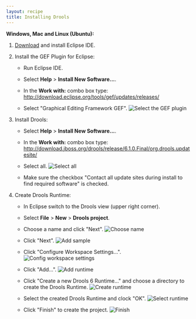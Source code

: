 ```yaml
---
layout: recipe
title: Installing Drools
---
```


**Windows, Mac and Linux (Ubuntu):**

1. [Download](https://www.eclipse.org/downloads/) and install Eclipse IDE.

2. Install the GEF Plugin for Eclipse:

   * Run Eclipse IDE.

   * Select **Help** > **Install New Software...**.
   
   * In the **Work with:** combo box type: http://download.eclipse.org/tools/gef/updates/releases/
   
   * Select "Graphical Editing Framework GEF".
   ![Select the GEF plugin](images/gef_plugin.png)
   
3. Install Drools:
   * Select **Help** > **Install New Software...**.
   
   * In the **Work with:** combo box type: http://download.jboss.org/drools/release/6.1.0.Final/org.drools.updatesite/
   
   * Select all.
   ![Select all](images/drools_plugin.png)
   
   * Make sure the checkbox "Contact all update sites during install to find required software" is checked.

4. Create Drools Runtime:
   * In Eclipse switch to the Drools view (upper right corner).
   
   * Select **File** > **New** > **Drools project**.
   
   * Choose a name and click "Next".
   ![Choose name](images/newproject.png)
   
   * Click "Next".
   ![Add sample](images/addsample.png)
   
   * Click "Configure Workspace Settings...".
   ![Config workspace settings](images/chooseruntime.png)
   
   * Click "Add...".
   ![Add runtime](images/add.png)
   
   * Click "Create a new Drools 6 Runtime..." and choose a directory to create the Drools Runtime.
   ![Create runtime](images/createnewruntime.png)
   
   * Select the created Drools Runtime and clock "OK".
   ![Select runtime](images/addedruntime.png)
   
   * Click "Finish" to create the project.
   ![Finish](images/finish.png)


